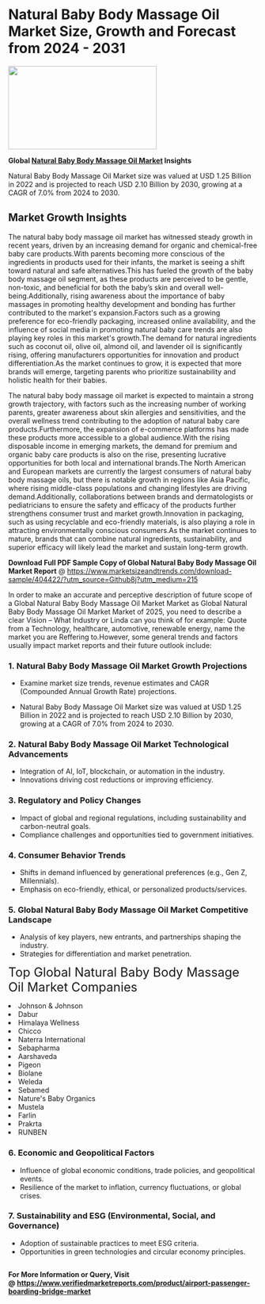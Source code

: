<H1>Natural Baby Body Massage Oil Market Size, Growth and Forecast from 2024 - 2031</H1><img class="aligncenter size-medium wp-image-584254" src="https://thirdeyenews.in/wp-content/uploads/2024/09/Global-Market-Research-300x168.jpeg" alt="" width="300" height="168" /><p><strong>Global&nbsp;<a href="https://www.marketsizeandtrends.com/download-sample/404422/?utm_source=Github8j?utm_medium=215">Natural Baby Body Massage Oil Market</a> Insights</strong></p><p>Natural Baby Body Massage Oil Market size was valued at USD 1.25 Billion in 2022 and is projected to reach USD 2.10 Billion by 2030, growing at a CAGR of 7.0% from 2024 to 2030.</p><p><h2>Market Growth Insights</h2> <p>The natural baby body massage oil market has witnessed steady growth in recent years, driven by an increasing demand for organic and chemical-free baby care products.With parents becoming more conscious of the ingredients in products used for their infants, the market is seeing a shift toward natural and safe alternatives.This has fueled the growth of the baby body massage oil segment, as these products are perceived to be gentle, non-toxic, and beneficial for both the baby’s skin and overall well-being.Additionally, rising awareness about the importance of baby massages in promoting healthy development and bonding has further contributed to the market's expansion.Factors such as a growing preference for eco-friendly packaging, increased online availability, and the influence of social media in promoting natural baby care trends are also playing key roles in this market's growth.The demand for natural ingredients such as coconut oil, olive oil, almond oil, and lavender oil is significantly rising, offering manufacturers opportunities for innovation and product differentiation.As the market continues to grow, it is expected that more brands will emerge, targeting parents who prioritize sustainability and holistic health for their babies.</p> <p>The natural baby body massage oil market is expected to maintain a strong growth trajectory, with factors such as the increasing number of working parents, greater awareness about skin allergies and sensitivities, and the overall wellness trend contributing to the adoption of natural baby care products.Furthermore, the expansion of e-commerce platforms has made these products more accessible to a global audience.With the rising disposable income in emerging markets, the demand for premium and organic baby care products is also on the rise, presenting lucrative opportunities for both local and international brands.The North American and European markets are currently the largest consumers of natural baby body massage oils, but there is notable growth in regions like Asia Pacific, where rising middle-class populations and changing lifestyles are driving demand.Additionally, collaborations between brands and dermatologists or pediatricians to ensure the safety and efficacy of the products further strengthens consumer trust and market growth.Innovation in packaging, such as using recyclable and eco-friendly materials, is also playing a role in attracting environmentally conscious consumers.As the market continues to mature, brands that can combine natural ingredients, sustainability, and superior efficacy will likely lead the market and sustain long-term growth.</p> <p><span class=""><strong>Download Full PDF Sample Copy of Global Natural Baby Body Massage Oil Market Report</strong> @ <a href="https://www.marketsizeandtrends.com/download-sample/404422/?utm_source=Github8j?utm_medium=215" target="_blank">https://www.marketsizeandtrends.com/download-sample/404422/?utm_source=Github8j?utm_medium=215</a></span></p><p>In order to make an accurate and perceptive description of future scope of a Global&nbsp;Natural Baby Body Massage Oil Market Market as Global&nbsp;Natural Baby Body Massage Oil Market Market of 2025, you need to describe a clear Vision &ndash; What Industry or Linda can you think of for example: Quote from a Technology, healthcare, automotive, renewable energy, name the market you are Reffering to.However, some general trends and factors usually impact market reports and their future outlook include:</p><h3>1.&nbsp;<strong>Natural Baby Body Massage Oil Market Growth Projections</strong></h3><ul><li>Examine market size trends, revenue estimates and CAGR (Compounded Annual Growth Rate) projections.</li><li><p>Natural Baby Body Massage Oil Market size was valued at USD 1.25 Billion in 2022 and is projected to reach USD 2.10 Billion by 2030, growing at a CAGR of 7.0% from 2024 to 2030.</p></li></ul><h3>2.&nbsp;<strong>Natural Baby Body Massage Oil Market Technological Advancements</strong></h3><ul><li>Integration of AI, IoT, blockchain, or automation in the industry.</li><li>Innovations driving cost reductions or improving efficiency.</li></ul><h3>3.&nbsp;<strong>Regulatory and Policy Changes</strong></h3><ul><li>Impact of global and regional regulations, including sustainability and carbon-neutral goals.</li><li>Compliance challenges and opportunities tied to government initiatives.</li></ul><h3>4.&nbsp;<strong>Consumer Behavior Trends</strong></h3><ul><li>Shifts in demand influenced by generational preferences (e.g., Gen Z, Millennials).</li><li>Emphasis on eco-friendly, ethical, or personalized products/services.</li></ul><h3>5.&nbsp;<strong>Global Natural Baby Body Massage Oil Market Competitive Landscape</strong></h3><ul><li>Analysis of key players, new entrants, and partnerships shaping the industry.</li><li>Strategies for differentiation and market penetration.</li></ul><p data-pm-slice="1 1 []"><span style="color: inherit; font-family: inherit; font-size: 25px;">Top Global Natural Baby Body Massage Oil Market Companies</span></p><div class="" data-test-id=""><p><li>Johnson & Johnson</li><li> Dabur</li><li> Himalaya Wellness</li><li> Chicco</li><li> Naterra International</li><li> Sebapharma</li><li> Aarshaveda</li><li> Pigeon</li><li> Biolane</li><li> Weleda</li><li> Sebamed</li><li> Nature's Baby Organics</li><li> Mustela</li><li> Farlin</li><li> Prakrta</li><li> RUNBEN</li></p></div><h3>6.&nbsp;<strong>Economic and Geopolitical Factors</strong></h3><ul><li>Influence of global economic conditions, trade policies, and geopolitical events.</li><li>Resilience of the market to inflation, currency fluctuations, or global crises.</li></ul><h3>7.&nbsp;<strong>Sustainability and ESG (Environmental, Social, and Governance)</strong></h3><ul><li>Adoption of sustainable practices to meet ESG criteria.</li><li>Opportunities in green technologies and circular economy principles.</li></ul><h2><strong style="font-size: 14px;">For More Information or Query, Visit @&nbsp;</strong><a style="background-color: #ffffff; font-size: 14px;" href="https://www.marketsizeandtrends.com/report/natural-baby-body-massage-oil-market/" target="_blank">https://www.verifiedmarketreports.com/product/airport-passenger-boarding-bridge-market</a></h2>